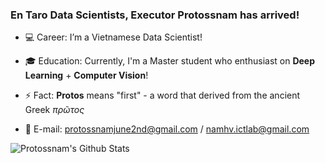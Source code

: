 ### En Taro Data Scientists, Executor Protossnam has arrived!

<!--
**Protossnam/Protossnam** is a ✨ _special_ ✨ repository because its `README.md` (this file) appears on your GitHub profile.

Here are some ideas to get you started:

- 🔭 I’m currently working on ...
- 🌱 I’m currently learning ...
- 👯 I’m looking to collaborate on ...
- 🤔 I’m looking for help with ...
- 💬 Ask me about ...
- 📫 How to reach me: ...
- 😄 Pronouns: ...
- ⚡ Fun fact: ...
-->

- :computer: Career: I’m a Vietnamese Data Scientist!
- :mortar_board: Education: Currently, I'm a Master student who enthusiast on **Deep Learning** + **Computer Vision**!
- ⚡ Fact: **Protos** means "first" - a word that derived from the ancient Greek *πρῶτος*

- :email: E-mail: protossnamjune2nd@gmail.com / namhv.ictlab@gmail.com

![Protossnam's Github Stats](https://github-readme-stats.vercel.app/api?username=Protossnam&show_icons=true&theme=dracula)
